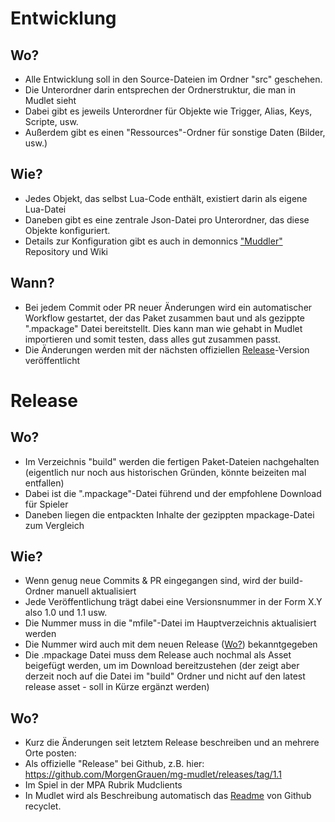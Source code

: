 Entwicklung
===========

Wo?
---

* Alle Entwicklung soll in den Source-Dateien im Ordner "src" geschehen.
* Die Unterordner darin entsprechen der Ordnerstruktur, die man in Mudlet sieht
* Dabei gibt es jeweils Unterordner für Objekte wie Trigger, Alias, Keys, Scripte, usw.
* Außerdem gibt es einen "Ressources"-Ordner für sonstige Daten (Bilder, usw.)

Wie?
----

* Jedes Objekt, das selbst Lua-Code enthält, existiert darin als eigene Lua-Datei
* Daneben gibt es eine zentrale Json-Datei pro Unterordner, das diese Objekte konfiguriert.
* Details zur Konfiguration gibt es auch in demonnics ["Muddler"](https://github.com/demonnic/muddler) Repository und Wiki

Wann?
-----

* Bei jedem Commit oder PR neuer Änderungen wird ein automatischer Workflow gestartet, der das Paket zusammen baut und als gezippte ".mpackage" Datei bereitstellt. Dies kann man wie gehabt in Mudlet importieren und somit testen, dass alles gut zusammen passt.
* Die Änderungen werden mit der nächsten offiziellen [Release](#release)-Version veröffentlicht


Release
=======

Wo?
---

* Im Verzeichnis "build" werden die fertigen Paket-Dateien nachgehalten (eigentlich nur noch aus historischen Gründen, könnte beizeiten mal entfallen)
* Dabei ist die ".mpackage"-Datei führend und der empfohlene Download für Spieler
* Daneben liegen die entpackten Inhalte der gezippten mpackage-Datei zum Vergleich

Wie?
----

* Wenn genug neue Commits & PR eingegangen sind, wird der build-Ordner manuell aktualisiert
* Jede Veröffentlichung trägt dabei eine Versionsnummer in der Form X.Y also 1.0 und 1.1 usw.
* Die Nummer muss in die "mfile"-Datei im Hauptverzeichnis aktualisiert werden
* Die Nummer wird auch mit dem neuen Release ([Wo?](#wo)) bekanntgegeben
* Die .mpackage Datei muss dem Release auch nochmal als Asset beigefügt werden, um im Download bereitzustehen (der zeigt aber derzeit noch auf die Datei im "build" Ordner und nicht auf den latest release asset - soll in Kürze ergänzt werden)

Wo?
---

* Kurz die Änderungen seit letztem Release beschreiben und an mehrere Orte posten:
* Als offizielle "Release" bei Github, z.B. hier: https://github.com/MorgenGrauen/mg-mudlet/releases/tag/1.1
* Im Spiel in der MPA Rubrik Mudclients
* In Mudlet wird als Beschreibung automatisch das [Readme](README.md) von Github recyclet.


